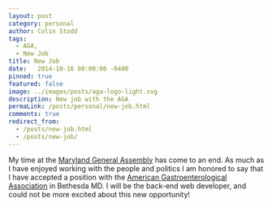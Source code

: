 ```yaml
---
layout: post
category: personal
author: Colin Stodd
tags:
  - AGA,
  - New Job
title: New Job
date:   2014-10-16 00:00:00 -0400
pinned: true
featured: false
image: ../images/posts/aga-logo-light.svg
description: New job with the AGA
permaLink: /posts/personal/new-job.html
comments: true
redirect_from:
  - /posts/new-job.html
  - /posts/new-job/
---
```


My time at the <a href="http://mgaleg.maryland.gov/webmga/frm1st.aspx?tab=home" target="_blank" rel="noopener">Maryland General Assembly</a> has come to an end.  As much as I have enjoyed working with the people and politics I am honored to say that I have accepted a position with the <a href="http://www.gastro.org/" target="_blank" rel="noopener">American Gastroenterological Association</a> in Bethesda MD.  I will be the back-end web developer, and could not be more excited about this new opportunity!
